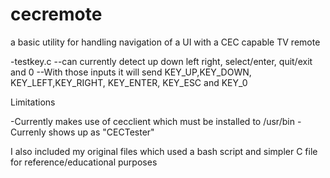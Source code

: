 # cecremote
a basic utility for handling navigation of a UI with a CEC capable TV remote

-testkey.c
--can currently detect up down left right, select/enter, quit/exit and 0
--With those inputs it will send KEY_UP,KEY_DOWN, KEY_LEFT,KEY_RIGHT, KEY_ENTER, KEY_ESC and KEY_0

Limitations

-Currently makes use of cecclient which must be installed to /usr/bin
-Currenly shows up as "CECTester"

I also included my original files which used a bash script and simpler C file for reference/educational purposes
